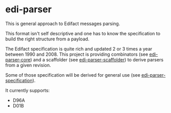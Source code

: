 # edi-parser

This is general approach to Edifact messages parsing.

This format isn't self descriptive and one has to know the specification to
build the right structure from a payload.

The Edifact specification is quite rich and updated 2 or 3 times a year between
1990 and 2008. This project is providing combinators (see [edi-parser-core])
and a scaffolder (see [edi-parser-scaffolder]) to derive parsers from a given
revision.

Some of those specification will be derived for general use (see
[edi-parser-specification]).

It currently supports:
- D96A
- D01B

[edi-parser-core]:          core/README.md
[edi-parser-scaffolder]:    scaffolder/README.md
[edi-parser-specification]: specification/README.md
